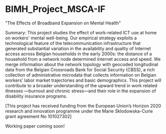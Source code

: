 # BIMH_Project_MSCA-IF


"The Effects of Broadband Expansion on Mental Health"

Summary: This project studies the effect of work-related ICT use at home on workers' mental well-being. Our empirical strategy exploits a technological feature of the telecommunication infrastructure that generated substantial variation in the availability and quality of Internet access across Belgian households in the early 2000s: the distance of a household from a network node determined internet access and speed. We merge information about the network topology with geocoded longitudinal data from the Belgian Crossroads Bank for Social Security (CBSS), a rich collection of administrative microdata that collects information on Belgian workers’ labor market trajectories and basic demographics. This project will contribute to a broader understanding of the upward trend in work related illnesses —burnout and chronic stress—and their role in the expansion of disability insurance programs.

[This project has received funding from the European Union’s Horizon 2020 research and innovation programme under the Marie Sklodowska-Curie grant agreement No 101027302]



Working paper coming soon!

